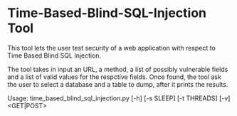 # Time-Based-Blind-SQL-Injection Tool

This tool lets the user test security of a web application with respect to Time Based Blind SQL Injection.

The tool takes in input an URL, a method, a list of possibly vulnerable fields and a list of valid values for the respctive fields.
Once found, the tool ask the user to select a database and a table to dump, after it prints the results.

Usage: time_based_blind_sql_injection.py [-h] [-s SLEEP] [-t THREADS] [-v] <url> <GET|POST> <fields> <values>
